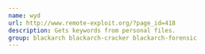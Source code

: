 ```yaml
---
name: wyd
url: http://www.remote-exploit.org/?page_id=418
description: Gets keywords from personal files.
group: blackarch blackarch-cracker blackarch-forensic
---
```

